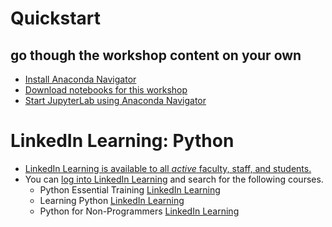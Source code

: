 # Quickstart
## go though the workshop content on your own

- [Install Anaconda Navigator](https://southernmethodistuniversity.github.io/intro-to-python/anaconda.html#anaconda)
- [Download notebooks for this workshop](https://southernmethodistuniversity.github.io/intro-to-python/jupyterlab.html#download-notebooks-for-this-workshop)
- [Start JupyterLab using Anaconda Navigator](https://southernmethodistuniversity.github.io/intro-to-python/jupyterlab.html#start-jupyterlab-using-anaconda-navigator)


# LinkedIn Learning: Python 
-  [LinkedIn Learning is available to all *active* faculty, staff, and students.](https://www.smu.edu/OIT/Services/LinkedIn) 
- You can [log into LinkedIn Learning](https://www.smu.edu/OIT/Services/linkedin) and search for the following courses.
    - Python Essential Training [LinkedIn Learning](https://www.linkedin.com/learning/python-essential-training-18764650/getting-started-with-python?u=2139050/)
    - Learning Python [LinkedIn Learning](https://www.linkedin.com/learning/learning-python-25309312/learning-python?u=2139050)
    - Python for Non-Programmers [LinkedIn Learning](https://www.linkedin.com/learning/python-for-non-programmers/python-from-zero?u=2139050)



